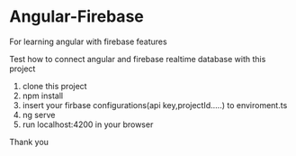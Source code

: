 # Angular-Firebase
For learning angular with firebase features

Test how to connect angular and firebase realtime database with this project

1) clone this project
2) npm install
3) insert your firbase configurations(api key,projectId.....) to enviroment.ts
4) ng serve
5) run localhost:4200 in your browser

Thank you
